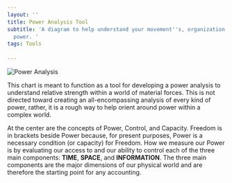 ```yaml
---
layout: ''
title: Power Analysis Tool
subtitle: 'A diagram to help understand your movement''s, organization''s, and individual
  power. '
tags: Tools

---
```

![Power Analysis](<img src="/assets/tsi-3.png" style="width;400px;" alt="POWER Mapping Tool"/>)

This chart is meant to function as a tool for developing a power analysis to understand relative strength within a world of material forces. This is not directed toward creating an all-encompassing analysis of every kind of power, rather, it is a rough way to help orient around power within a complex world.

At the center are the concepts of Power, Control, and Capacity. Freedom is in brackets beside Power because, for present purposes, Power is a necessary condition (or capacity) for Freedom. How we measure our Power is by evaluating our access to and our ability to control each of the three main components: **TIME**, **SPACE**, and **INFORMATION**. The three main components are the major dimensions of our physical world and are therefore the starting point for any accounting.